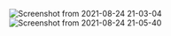 ![Screenshot from 2021-08-24 21-03-04](https://user-images.githubusercontent.com/65211786/130630996-17249309-d877-4388-86d8-95ea80c145ee.png)
![Screenshot from 2021-08-24 21-05-40](https://user-images.githubusercontent.com/65211786/130631368-4423d0a4-b466-496f-b44f-17e3b166679c.png)
